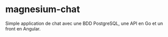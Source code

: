 # magnesium-chat
Simple application de chat avec une BDD PostgreSQL, une API en Go et un front en Angular.

